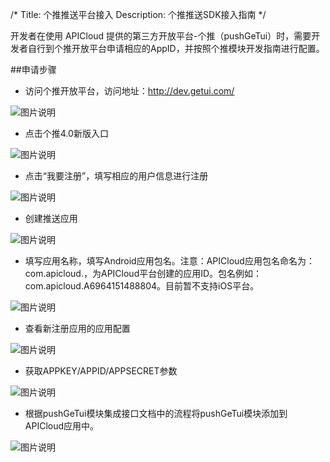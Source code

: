 /*
Title: 个推推送平台接入
Description: 个推推送SDK接入指南
*/

开发者在使用 APICloud 提供的第三方开放平台-个推（pushGeTui）时，需要开发者自行到个推开放平台申请相应的AppID，并按照个推模块开发指南进行配置。


##申请步骤

- 访问个推开放平台，访问地址：http://dev.getui.com/

![图片说明](/img/docImage/apicloud_getui_0.jpg) 

- 点击个推4.0新版入口

![图片说明](/img/docImage/apicloud_getui_1.jpg) 

- 点击“我要注册”，填写相应的用户信息进行注册

![图片说明](/img/docImage/apicloud_getui_2.jpg) 

- 创建推送应用

![图片说明](/img/docImage/apicloud_getui_3.jpg) 

- 填写应用名称，填写Android应用包名。注意：APICloud应用包名命名为：com.apicloud.<ID>，<ID>为APICloud平台创建的应用ID。包名例如：com.apicloud.A6964151488804。目前暂不支持iOS平台。

![图片说明](/img/docImage/apicloud_getui_4.jpg) 

- 查看新注册应用的应用配置

![图片说明](/img/docImage/apicloud_getui_5.jpg) 

- 获取APPKEY/APPID/APPSECRET参数

![图片说明](/img/docImage/apicloud_getui_6.jpg) 

- 根据pushGeTui模块集成接口文档中的流程将pushGeTui模块添加到APICloud应用中。

![图片说明](/img/docImage/apicloud_getui_7.jpg) 
